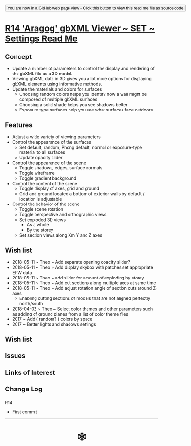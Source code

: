 <span style=display:none; >[You are now in a GitHub source code view - click this link to view Read Me file as a web page](http://www.ladybug.tools/spider/index.html#gbxml-viewer/r14/gv-set-settings/README.md "View file as a web page." ) </span>

<div><input type=button onclick="window.location.href='https://github.com/ladybug-tools/spider/blob/master/gbxml-viewer/r14/gv-set-settings/README-template.md'";
value='You are now in a GitHub web page view - Click this button to view this read me file as source code' ></div>


# [R14 'Aragog' gbXML Viewer ~ SET ~ Settings Read Me]( #gbxml-viewer/r14/gv-set-settings/README-template.md )

<!--
<iframe class=iframeReadMe src=http://www.ladybug.tools/spider/gbxml-viewer/r14/gv-set-settings/gv-tmp.html width=100% height=400px >Iframes are not displayed on github.com</iframe>

## Full screen test script: [SET ~ Settings]( http://www.ladybug.tools/spider/gbxml-viewer/r14/gv-set-settings/gv-tmp.html )
-->

## Concept

* Update a number of parameters to control the display and rendering of the gbXML file as a 3D model.
* Viewing gbXML data in 3D gives you a lot more options for displaying gbXML elements using informative methods.
* Update the materials and colors for surfaces
	- Choosing random colors helps you identify how a wall might be composed of multiple gbXML surfaces
	- Choosing a solid shade helps you see shadows better
	- Exposure type surfaces help you see what surfaces face outdoors

## Features

* Adjust a wide variety of viewing parameters
* Control the appearance of the surfaces
	* Set default, random, Phong default, normal or exposure-type material to all surfaces
	* Update opacity slider
* Control the appearance of the scene
	* Toggle shadows, edges, surface normals
	* Toggle wireframe
	* Toggle gradient background
* Control the content of the scene
	* Toggle display of axes, grid and ground
	* Grid and ground located a bottom of exterior walls by default / location is adjustable
* Control the behavior of the scene
	* Toggle scene rotation
	* Toggle perspective and orthographic views
	* Set exploded 3D views
		* As a whole
		* By the storey
	* Set section views along Xm Y and Z axes


## Wish list

* 2018-05-11 ~ Theo ~ Add separate opening opacity slider?
* 2018-05-11 ~ Theo ~ Add display skybox with patches set appropriate EPW data
* 2018-05-11 ~ Theo ~ add slider for amount of exploding by storey
* 2018-05-11 ~ Theo ~ Add cut sections along multiple axes at same time
* 2018-05-11 ~ Theo ~ Add adjust rotation angle of section cuts around Z-axes
	* Enabling cutting sections of models that are not aligned perfectly north/south
* 2018-04-02 ~ Theo ~ Select color themes and other parameters such as adding of ground planes from a list of color theme files
* 2017 ~ Add ( random? ) colors by space
* 2017 ~ Better lights and shadows settings


## Wish list



## Issues



## Links of Interest



## Change Log

###

R14
* First commit

***

# <center title="hello!" ><a href=javascript:window.scrollTo(0,0); style=text-decoration:none; > &#x1f578; </a></center>



